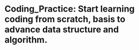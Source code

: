 # Coding_Practice: Start learning coding from scratch, basis to advance data structure and algorithm.
